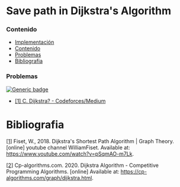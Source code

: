 # Save path in Dijkstra's Algorithm

### Contenido

* [Implementación](#)
* [Contenido](#contenido)
* [Problemas](#problemas)
* [Bibliografia](#bibliografia)

### Problemas

[![Generic badge](https://img.shields.io/badge/Codeforces-Medium-yellow.svg)](https://codeforces.com/problemset)

* [[1] C. Dijkstra? - Codeforces/Medium](https://codeforces.com/problemset/problem/20/C)

# Bibliografia

[[1]](https://www.youtube.com/watch?v=pSqmAO-m7Lk) Fiset, W., 2018. Dijkstra's Shortest Path Algorithm | Graph Theory. [online] youtube channel WilliamFiset. Available at: https://www.youtube.com/watch?v=pSqmAO-m7Lk.

[[2]](https://cp-algorithms.com/graph/dijkstra.html) Cp-algorithms.com. 2020. Dijkstra Algorithm - Competitive Programming Algorithms. [online] Available at: https://cp-algorithms.com/graph/dijkstra.html.